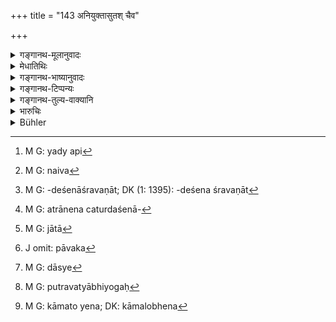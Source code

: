 +++
title = "143 अनियुक्तासुतश् चैव"

+++

<details><summary>गङ्गानथ-मूलानुवादः</summary>

The offspring of a wife not ‘authorised,’ and the offspring obtained from her younger brother-in-law by a woman who has already got a son,—both of these are undeserving of a share; one being born of an adulterer, and the other being the product of lust.—(143)
</details>

<details><summary>मेधातिथिः</summary>

अपुत्रे भर्तरि मृते पुत्रोत्पादने स्त्रिया गुरुनियोगो ऽपेक्षितव्य इत्य् उक्तम् । तस्यैवायम् अनुवादः । 

- या गुरुभिर् **अनियुक्ता** पुत्रार्थिनी पुत्रम् उत्पादयेत् — "क्षेत्रं किलाहं भर्तुः, क्षेत्रजश् च पुत्रस् तदर्थहरः" इत्य् अनया भ्रान्त्या — स तस्यां समुत्पन्नो न रिक्थहरः । यतः[^४०२] क्षेत्रजादिविशिष्टेन विधिनोत्पन्नस्य शास्त्रे क्षेत्रजव्यपदेशात् । तेनैव[^४०३] चास्य क्षेत्रजस्य रिक्थहरत्वम् अत्र वार्यते । पिण्डदानं तु न निषिध्यते, यद्य् अपि पतितोत्पन्नो भवति । नारदस् तु विशेषं स्मरति ।


[^४०३]:
     M G: naiva


[^४०२]:
     M G: yady api

- जाता ये त्व् अनियुक्तायाम् एकेन बहुभिस् तथा ।

- अरिक्थभाजस् ते सर्वे बीजिनाम् एव ते सुताः ॥

- दद्युस् ते बीजिने पिण्डं माता चेच् छुल्कतो हृता ।

- अशुल्कोपनतायां तु पिण्डदा वोढुर् एव ते ॥ इति । (न्स्म् १३.१८–१९)

- सुतवचनात् कृत्रिमादिवद् उत्पत्तिविध्यभावात् पुत्रमध्ये चापरिगणितत्वात् त्रैवर्णिकानां च बीजजाः प्रजीवनमात्रभागा, न रिक्थहराः । यतो ऽविशेषेण सर्वपुत्राणां भर्तरि प्रेते स्मर्यते । ऊर्ध्वम् अपि पितुः पुत्रोपकर्तव्यशिष्टस्य धनस्य विभाज्यत्वाल् लभेरन्न् एव प्रजीवनम् । एवम् एवौरसादिपुत्रस्य सपिण्डबीजकाः प्रजीवनमात्रभागाः कर्तव्याः । रिक्थहरत्वं तु नास्ति, परिगणितपुत्रविशेषोद्देशेन रिक्थहरत्वस्य श्रवणात्[^४०४] । उक्तं चैतत्, उक्तानां "यद्य् एकरिक्थिनौ स्याताम्" (म्ध् ९.१६२) इति । 


[^४०४]:
     M G: -deśenāśravaṇāt; DK (1: 1395): -deśena śravaṇāt

- अत्रानेन च दर्शनेनानियुक्तासूतादय[^४०५] इतरत्रानंशत्वाद् बीजिनो रिक्थं लभेरन्न् इति । रिक्थं प्रजीवनपर्याप्तम् एतद् विज्ञेयम् । उक्तत्वाद् अस्या भागार्थ एव दासीव भण्यते । या "सप्तैता दासयोनयः" (म्ध् ८.४१५) इति निरूपिता यासां प्रयोगार्थम् अवगन्तव्यं क्रियते । तस्यां जातो[^४०६] न दासः, सुतव्यपदेशाभावः, शूद्रस्यापि तज्जा ब्राह्मणादिवत् प्रजीवनभाजः ।


[^४०६]:
     M G: jātā


[^४०५]:
     M G: atrānena caturdaśenā-

- <u>अन्यस्</u> त्व् आह । नियतकर्मकरा अपि दासा भवन्ति । यथा स्नापकः प्रसाधकः पाचकः पावक[^४०७] इति । एवं कामतो ऽप्य् अवरुद्धा भक्ताच्छादनेन पोष्यमाणा दास्यो[^४०८] भवन्ति । एवं **पुत्रिण्या**विद्यमाने पुत्रे **आप्तो देवरान्** नियुक्तयापि । कथं पुनः पुत्रवत्या नियोगः[^४०९] । देवर एव कामार्थं नियुक्तः पुत्रोत्पादनव्यपदेशेनेत्य् अभिप्रायः । 


[^४०९]:
     M G: putravatyābhiyogaḥ


[^४०८]:
     M G: dāsye


[^४०७]:
     J omit: pāvaka

- जारजातकत्वम् उभयोः, कामजत्वं तु पुत्रवत्यां जातस्य । आद्यार्थायां पुत्रार्थैव प्रवृत्तिर् न कामतो लोभेन[^४१०] ॥ ९.१४३ ॥


[^४१०]:
     M G: kāmato yena; DK: kāmalobhena
</details>

<details><summary>गङ्गानथ-भाष्यानुवादः</summary>

It has been declared above that, when the husband dies without male issue, the wife should obtain the sanction of her elders for the begetting of a son. And this same declaration is reiterated here.

If a woman is ‘*not authorised*’ by her elders, and yet being anxious for a son, begets one,—under the impression that she being the ‘soil’ of her husband, the son born of her would be his ‘*Kṣetraja*’ son and thus entitled to inherit his property,—a son born in this manner shall not inherit his father’s property; because a son is called ‘*Kṣetraja*’ only when he is born in the manner expressly laid down in the scriptures; and it. is only then that he inherits the property of the ‘owner of the soil’ (his dead father). It is for this reason that the present verse denies the *inheriting capacity* of the son born of the woman not duly ‘authorised;’ but it does not forbid the offering of the funeral cake; even though the son is one born of an ‘outcast’ woman.

Narada (13.19 *et. seq*) lays down a special rule—‘Those that are born from an unauthorised woman, either by one or by several men, are not entitled to the property of their father; being, as they are, the sons of the persons from whose seed they have been born;—they shall offer the cake to the person from whose seed they are born, specially if the mother has been obtained by 1 he payment of the nuptial foe; if however the mother has not been obtained by the payment of the fee, they shall offer the cake to the person who had wedded their mother,’

The text uses the term ‘*suta*,’ ‘*offspring*’ (instead of ‘*putra*’ son), because the child referred to is not born in accordance with the law relating to the ‘adopted’ and other sons, and is, on that account, not mentioned among ‘sons.’ Among the twice-born people the issues of one’s mere ‘seed’ (and not of lawful wedlock) are entitled to mere subsistence, and not to the inheritance of property; specially as in connection with all kinds of sons it has been declared that ‘on the death of their father the sons shall divide among themselves the property of their father, left over after the performance of the necessary religious rites; and they are all entitled to maintenance,’ Thus it is the duty of the Legitimate son to provide for the maintenance of the unlawfully-begotten sons; but these latter are not entitled to any inheritance in the property; specially because inheritance has been declared to belong to those particular kinds of sons that have been specially enumerated: We read (in 9.102) of ‘the *two* heirs’ (whore only *two* sons are spoken of as ‘heirs’).

From what is said here it follows that ‘the issue of the unauthorised woman,’ not entitled to the property of his lawful father, does become a sharer in that of the person from whose seed he is born; and the share in this case would be just enough for his subsistence.

Then again, as the woman has been obtained at a price, she is a ‘slave,’ and the son ‘slave-born;’ and as such, he is entitled not to a share in the property, but to mere subsistence.

Others have held that, even though the woman may not be a regular ‘slave’ (in the technical sense), she is a servant all the same, since the servant is always employed for doing a definite work; *e.g*., the bath-man, the toilet-man, the cook and so forth; the woman kept for pleasure also is employed for a definite work,—and is fed and clothed; and hence she is as good as a servant.

Similarly also in the case of the woman who has already got a son, if the son is alive, and yet she obtains a son from her younger brother-in-law, even on ‘authorisation.’

“But how can there be ‘authorisation’ in the ease of a woman who has already got a son?”

It is the brother-in-law who may be ‘authorised’ for the purposes of pleasure, under the pretext of begetting a son.

As a matter of fact, both of these are ‘born of an adulterer;’ the one born of a woman who has already got a son is, in addition, also ‘the product of lust.’ In the case of the former the action is prompted entirely by a longing for a son, and not by lust.—(143)
</details>

<details><summary>गङ्गानथ-टिप्पन्यः</summary>

This verse is quoted in *Parāśaramādhava*, (Vyavahāra, p. 368);—and in
*Vivādaratnākara*, (p. 586), which adds the following
notes—‘*Aniyuktāsutaḥ*’ is the son begotten by the widow without the
permission of her elders;—‘*bhāgam*’ share in the property of the
husband of the widow;—this means that such a son is precluded from the
offering of *Piṇḍas* and other rites also. This refers to cases where
the widow has been bought over to the connection.
</details>

<details><summary>गङ्गानथ-तुल्य-वाक्यानि</summary>

**(verses 9.143-144)  
**

*Gautama* (28.23).—‘A son begotten by another relation on a widow whose
husband’s brother is alive,—is excluded from inheritance.’

*Nārada* (13.19-20; Vivādaratnākara, p. 387).—‘Sons begotten on a widow
not authorised, by one or many persons, are not entitled to
inherit,—they being the sons of
</details>

<details><summary>भारुचिः</summary>

**अनियुक्तासुतश् चैवे**[ति देवराज् जातो] ज्येष्ठभार्यायाम् इत्य् अर्थः । एवं च सति नियुक्तासुतस्य तत्र समांशत्वम् उक्तं विज्ञेयम् । **पुत्रिण्य् आप्तश् च देवराद्** इत्य् एतद् अनपत्याय्[आ एव देवरोत्पन्नस्य नान्योत्पन्नस्य भागहर]त्वम् । देवराद् अपि किम्, उतान्यस्माद् इत्य् "अपि"शब्दलोपः सामर्थ्याद् विज्ञेयः । **देवर**ग्रहणं चोभयविशेषः । अस्यार्थवादः यस्मात् तौ **जारजात**[**ककामजौ** इति] कथंचिन् निन्देयम् उभयोः, येन तन्निन्दावचनम् उभयत्र युज्यते, अविधिनोत्पन्नत्वाद् उभयोः ॥ ९.१४३ ॥
</details>

<details><summary>Bühler</summary>

143	The son of a wife, not appointed (to have issue by another), and he whom (an appointed female, already) the mother of a son, bears to her brother-in-law, are both unworthy of a share, (one being) the son of an adulterer and (the other) produced through (mere) lust.
</details>
